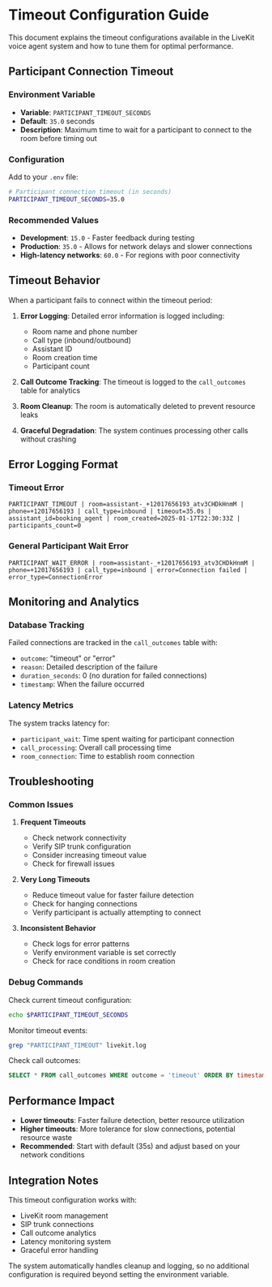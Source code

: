 # Timeout Configuration Guide

This document explains the timeout configurations available in the LiveKit voice agent system and how to tune them for optimal performance.

## Participant Connection Timeout

### Environment Variable
- **Variable**: `PARTICIPANT_TIMEOUT_SECONDS`
- **Default**: `35.0` seconds
- **Description**: Maximum time to wait for a participant to connect to the room before timing out

### Configuration
Add to your `.env` file:
```bash
# Participant connection timeout (in seconds)
PARTICIPANT_TIMEOUT_SECONDS=35.0
```

### Recommended Values
- **Development**: `15.0` - Faster feedback during testing
- **Production**: `35.0` - Allows for network delays and slower connections
- **High-latency networks**: `60.0` - For regions with poor connectivity

## Timeout Behavior

When a participant fails to connect within the timeout period:

1. **Error Logging**: Detailed error information is logged including:
   - Room name and phone number
   - Call type (inbound/outbound)
   - Assistant ID
   - Room creation time
   - Participant count

2. **Call Outcome Tracking**: The timeout is logged to the `call_outcomes` table for analytics

3. **Room Cleanup**: The room is automatically deleted to prevent resource leaks

4. **Graceful Degradation**: The system continues processing other calls without crashing

## Error Logging Format

### Timeout Error
```
PARTICIPANT_TIMEOUT | room=assistant-_+12017656193_atv3CHDkHnmM | phone=+12017656193 | call_type=inbound | timeout=35.0s | assistant_id=booking_agent | room_created=2025-01-17T22:30:33Z | participants_count=0
```

### General Participant Wait Error
```
PARTICIPANT_WAIT_ERROR | room=assistant-_+12017656193_atv3CHDkHnmM | phone=+12017656193 | call_type=inbound | error=Connection failed | error_type=ConnectionError
```

## Monitoring and Analytics

### Database Tracking
Failed connections are tracked in the `call_outcomes` table with:
- `outcome`: "timeout" or "error"
- `reason`: Detailed description of the failure
- `duration_seconds`: 0 (no duration for failed connections)
- `timestamp`: When the failure occurred

### Latency Metrics
The system tracks latency for:
- `participant_wait`: Time spent waiting for participant connection
- `call_processing`: Overall call processing time
- `room_connection`: Time to establish room connection

## Troubleshooting

### Common Issues

1. **Frequent Timeouts**
   - Check network connectivity
   - Verify SIP trunk configuration
   - Consider increasing timeout value
   - Check for firewall issues

2. **Very Long Timeouts**
   - Reduce timeout value for faster failure detection
   - Check for hanging connections
   - Verify participant is actually attempting to connect

3. **Inconsistent Behavior**
   - Check logs for error patterns
   - Verify environment variable is set correctly
   - Check for race conditions in room creation

### Debug Commands

Check current timeout configuration:
```bash
echo $PARTICIPANT_TIMEOUT_SECONDS
```

Monitor timeout events:
```bash
grep "PARTICIPANT_TIMEOUT" livekit.log
```

Check call outcomes:
```sql
SELECT * FROM call_outcomes WHERE outcome = 'timeout' ORDER BY timestamp DESC LIMIT 10;
```

## Performance Impact

- **Lower timeouts**: Faster failure detection, better resource utilization
- **Higher timeouts**: More tolerance for slow connections, potential resource waste
- **Recommended**: Start with default (35s) and adjust based on your network conditions

## Integration Notes

This timeout configuration works with:
- LiveKit room management
- SIP trunk connections
- Call outcome analytics
- Latency monitoring system
- Graceful error handling

The system automatically handles cleanup and logging, so no additional configuration is required beyond setting the environment variable.
